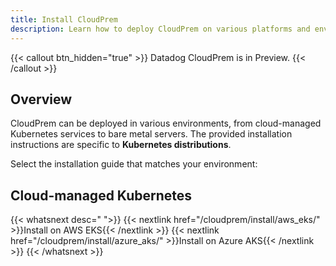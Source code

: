 ```yaml
---
title: Install CloudPrem
description: Learn how to deploy CloudPrem on various platforms and environments
---
```


{{< callout btn_hidden="true" >}}
  Datadog CloudPrem is in Preview.
{{< /callout >}}

## Overview

CloudPrem can be deployed in various environments, from cloud-managed Kubernetes services to bare metal servers. The provided installation instructions are specific to **Kubernetes distributions**.

Select the installation guide that matches your environment:

## Cloud-managed Kubernetes

{{< whatsnext desc=" ">}}
  {{< nextlink href="/cloudprem/install/aws_eks/" >}}Install on AWS EKS{{< /nextlink >}}
  {{< nextlink href="/cloudprem/install/azure_aks/" >}}Install on Azure AKS{{< /nextlink >}}
{{< /whatsnext >}}

<!-- ## Self-managed Kubernetes

{{< whatsnext desc=" ">}}
  {{< nextlink href="/install/kubernetes_nginx/" >}}Install on a K8s cluster with NGINX Ingress Controller{{< /nextlink >}}
{{< /whatsnext >}} -->

